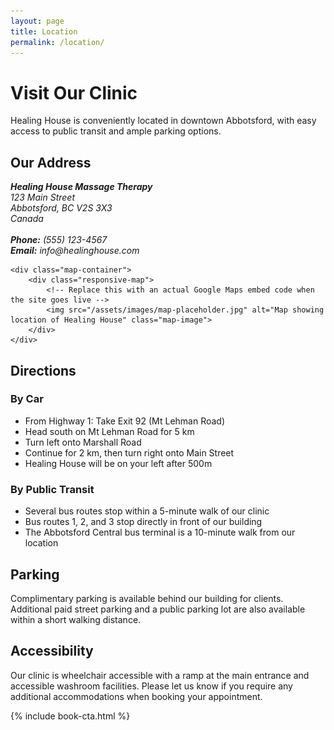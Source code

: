 ```yaml
---
layout: page
title: Location
permalink: /location/
---
```


# Visit Our Clinic

Healing House is conveniently located in downtown Abbotsford, with easy access to public transit and ample parking options.

## Our Address

<div class="location-container">
    <div class="address-container">
        <address>
            <strong>Healing House Massage Therapy</strong><br>
            123 Main Street<br>
            Abbotsford, BC V2S 3X3<br>
            Canada<br><br>
            <strong>Phone:</strong> (555) 123-4567<br>
            <strong>Email:</strong> info@healinghouse.com
        </address>
    </div>
    
    <div class="map-container">
        <div class="responsive-map">
            <!-- Replace this with an actual Google Maps embed code when the site goes live -->
            <img src="/assets/images/map-placeholder.jpg" alt="Map showing location of Healing House" class="map-image">
        </div>
    </div>
</div>

## Directions

### By Car
- From Highway 1: Take Exit 92 (Mt Lehman Road)
- Head south on Mt Lehman Road for 5 km
- Turn left onto Marshall Road
- Continue for 2 km, then turn right onto Main Street
- Healing House will be on your left after 500m

### By Public Transit
- Several bus routes stop within a 5-minute walk of our clinic
- Bus routes 1, 2, and 3 stop directly in front of our building
- The Abbotsford Central bus terminal is a 10-minute walk from our location

## Parking

Complimentary parking is available behind our building for clients. Additional paid street parking and a public parking lot are also available within a short walking distance.

## Accessibility

Our clinic is wheelchair accessible with a ramp at the main entrance and accessible washroom facilities. Please let us know if you require any additional accommodations when booking your appointment.

{% include book-cta.html %} 